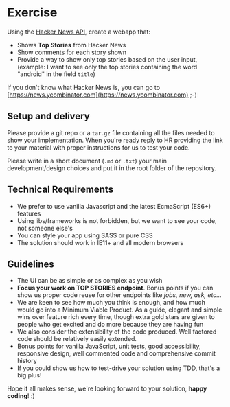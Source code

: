 # Exercise

Using the [Hacker News API](https://github.com/HackerNews/API), create a webapp that:

* Shows **Top Stories** from Hacker News
* Show comments for each story shown
* Provide a way to show only top stories based on the user input, (example: I want to see only the top stories containing the word "android" in the field `title`)

If you don't know what Hacker News is, you can go to [https://news.ycombinator.com](https://news.ycombinator.com) ;-)

## Setup and delivery

Please provide a git repo or a `tar.gz` file containing all the files needed to show your implementation. When you're ready reply to HR providing the link to your material with proper instructions for us to test your code.

Please write in a short document (`.md` or `.txt`) your main development/design choices and put it in the root folder of the repository. 

## Technical Requirements

- We prefer to use vanilla Javascript and the latest EcmaScript (ES6+) features
- Using libs/frameworks is not forbidden, but we want to see your code, not someone else's
- You can style your app using SASS or pure CSS
- The solution should work in IE11+ and all modern browsers

## Guidelines

- The UI can be as simple or as complex as you wish
- **Focus your work on TOP STORIES endpoint**. Bonus points if you can show us proper code reuse for other endpoints like *jobs, new, ask, etc...*
- We are keen to see how much you think is enough, and how much would go into a Minimum Viable Product.  As a guide, elegant and simple wins over feature rich every time, though extra gold stars are given to people who get excited and do more because they are having fun
- We also consider the extensibility of the code produced.  Well factored code should be relatively easily extended.
- Bonus points for vanilla JavaScript, unit tests, good accessibility, responsive design, well commented code and comprehensive commit history
- If you could show us how to test-drive your solution using TDD, that's a big plus!

Hope it all makes sense, we're looking forward to your solution, **happy coding**! :)

